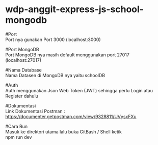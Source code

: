# wdp-anggit-express-js-school-mongodb

#Port<br>
Port nya gunakan Port 3000 (localhost:3000)

#Port MongoDB<br>
Port MongoDB nya masih default menggunakan port 27017 (localhost:27017)

#Nama Database<br>
Nama Datasen di MongoDB nya yaitu schoolDB

#Auth<br>
Auth menggunakan Json Web Token (JWT) sehingga perlu Login atau Register dahulu

#Dokumentasi<br>
Link Dokumentasi Postman : https://documenter.getpostman.com/view/9328811/UVysxFXu

#Cara Run<br>
Masuk ke direktori utama lalu buka GitBash / Shell ketik<br>
npm run dev
